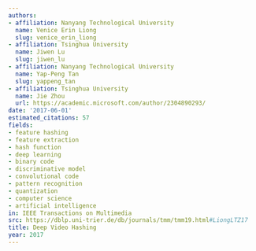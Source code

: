 ```yaml
---
authors:
- affiliation: Nanyang Technological University
  name: Venice Erin Liong
  slug: venice_erin_liong
- affiliation: Tsinghua University
  name: Jiwen Lu
  slug: jiwen_lu
- affiliation: Nanyang Technological University
  name: Yap-Peng Tan
  slug: yappeng_tan
- affiliation: Tsinghua University
  name: Jie Zhou
  url: https://academic.microsoft.com/author/2304890293/
date: '2017-06-01'
estimated_citations: 57
fields:
- feature hashing
- feature extraction
- hash function
- deep learning
- binary code
- discriminative model
- convolutional code
- pattern recognition
- quantization
- computer science
- artificial intelligence
in: IEEE Transactions on Multimedia
src: https://dblp.uni-trier.de/db/journals/tmm/tmm19.html#LiongLTZ17
title: Deep Video Hashing
year: 2017
---
```

